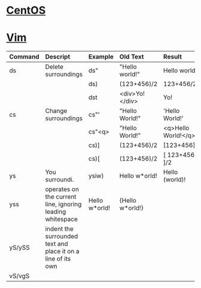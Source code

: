 
# [CentOS](/OS/CentOS)
# [Vim](/Vim/vim)

|Command|Descript|Example|Old Text|Result|
|:------|:-------|:------|:-------|:-----|
|ds|Delete surroundings|ds"|"Hello world!"|Hello world!|
|  |                   |ds)|(123+456)/2|123+456/2|
|  |                   |dst|\<div\>Yo!\</div\>|Yo!|
|cs|Change surroundings|cs"'|"Hello World!"|'Hello World!'|
|  |                   |cs"\<q\>|"Hello World!"|\<q\>Hello World!\</q\>|
|  |                   |cs)]|(123+456)/2|[123+456]/2|
|  |                   |cs)[|(123+456)/2|[ 123+456 ]/2|
|ys|You surroundi.|ysiw)|Hello w\*orld!|Hello (world)!|
|yss|operates on the current line, ignoring leading whitespace|    Hello w\*orld!|    {Hello w\*orld!}
|yS/ySS|indent the surrounded text and place it on a line of its own|
|vS/vgS|
